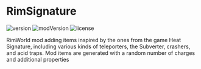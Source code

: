 # RimSignature
![version](https://img.shields.io/badge/RimWorld-1.1-brightgreen.svg) ![modVersion](https://img.shields.io/badge/Mod%20version-0.0.0-orange.svg) ![license](https://img.shields.io/badge/License-MIT-brightgreen.svg)

RimWorld mod adding items inspired by the ones from the game Heat Signature, including various kinds of teleporters, the Subverter, crashers, and acid traps. Mod items are generated with a random number of charges and additional properties 